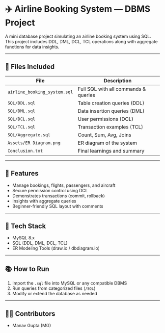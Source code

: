 # ✈️ Airline Booking System — DBMS Project

A mini database project simulating an airline booking system using SQL. This project includes DDL, DML, DCL, TCL operations along with aggregate functions for data insights.

---

## 📂 Files Included

| File                    | Description                            |
|-------------------------|----------------------------------------|
| `airline_booking_system.sql` | Full SQL with all commands & queries |
| `SQL/DDL.sql`           | Table creation queries (DDL)          |
| `SQL/DML.sql`           | Data insertion queries (DML)          |
| `SQL/DCL.sql`           | User permissions (DCL)                |
| `SQL/TCL.sql`           | Transaction examples (TCL)            |
| `SQL/Aggregate.sql`     | Count, Sum, Avg, Joins                |
| `Assets/ER Diagram.png` | ER diagram of the system              |
| `Conclusion.txt`        | Final learnings and summary           |

---

## 🧠 Features

- Manage bookings, flights, passengers, and aircraft
- Secure permission control using DCL
- Demonstrates transactions (commit, rollback)
- Insights with aggregate queries
- Beginner-friendly SQL layout with comments

---

## 🚀 Tech Stack

- MySQL 8.x
- SQL (DDL, DML, DCL, TCL)
- ER Modeling Tools (draw.io / dbdiagram.io)

---

## 📚 How to Run

1. Import the `.sql` file into MySQL or any compatible DBMS
2. Run queries from categorized files (`/SQL`)
3. Modify or extend the database as needed

---

## 👨‍💻 Contributors

- Manav Gupta (MG)
